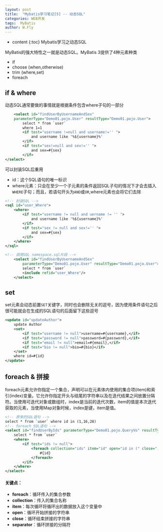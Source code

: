 ```yaml
---
layout: post
title:  "Mybatis学习笔记[5] -- 动态SQL"
categories: WEB开发
tags:  MyBatis 
author: W.Fly
---
```

* content
{:toc}
Mybatis学习之动态SQL

MyBatis的强大特性之一就是动态SQL。MyBatis 3提供了4种元素种类

- if
- choose (when,otherwise)
- trim (where,set)
- foreach

## if & where

动态SQL通常要做的事情就是根据条件包含where子句的一部分

```xml
    <select id="findUserByUsernameAndSex" 
    parameterType="Demo01.pojo.User" resultType="Demo01.pojo.User">
        select * from `user`
        where 1=1
        <if test="username !=null and username!='' ">
            and username like '%${username}%'
        </if>
        <if test="sex!=null and sex!='' ">
            and sex=#{sex}
        </if>
</select>
```

可以封装SQL后重用

- id：这个SQL语句的唯一标识
- where元素：只会在至少一个子元素的条件返回SQL子句的情况下才会去插入`WHERE`子句；而且，若语句开头为`AND`或`OR`,where元素也会将它们去除

```xml
<!-- 封装SQL -->
<sql id="user_Where">
    <where>
        <if test="username != null and uername != '' ">
            and username like '%${username}%'
        </if>
        <if test="sex != null and sex!='' ">
            and sex=#{sex}
        </if>
    </where>
</sql>

<!-- 调用SQL namespace.sql片段 -->
    <select id="findUserByUsernameAndSex" 
        parameterType="Demo01.pojo.User" resultType="Demo01.pojo.User">
        select * from `user`
        <include refid="user_Where"/>
    </select>
```

## set

set元素会动态前置`SET`关键字，同时也会删除无关的逗号，因为使用条件语句之后很可能就会在生成的SQL语句的后面留下这些逗号

```xml
<update id="updateAuthor">
    update Author
    <set>
        <if test="username != null">username=#{username},</if>
        <if test="password != null">password=#{password},</if>
        <if test="email != null">email=#{email},</if>
        <if test="bio != null">bio=#{bio}</if>
    </set>
    where id=#{id}
</update>
```

## foreach & 拼接

foreach元素允许你指定一个集合，声明可以在元素体内使用的集合项(item)和索引(index)变量。它允许你指定开头与结尾的字符串以及在迭代结果之间放置分隔符。当使用可迭代对象或数组时，index是当前的迭代次数，item的值是本次迭代获取的元素，当使用Map对象时候，index是键，item是值。

```xml
<!-- 原来的SQL语句 -->
select * from `user` where id in (1,16,28)
<!-- foreach SQL语句 -->
<select id="findUserByIds" parameterType="Demo01.pojo.QueryVo" resultType="Demo01.pojo.User">
    select * from `user`
    <where>
        <if test="ids != null">
            <foreach collection="ids" item="id" open="id in (" close=")" separator=",">
                #{id}           
            </foreach>
        </if>
    </where>
</select>
```

#### 关键点：

- **foreach**：循环传入的集合参数
- **collection**：传入的集合名称
- **item**：每次循环将循环出的数据放入这个变量中
- **open**：循环开始拼接的字符串
- **close**：循环结束拼接的字符串
- **separator**：循环拼接的分隔符



